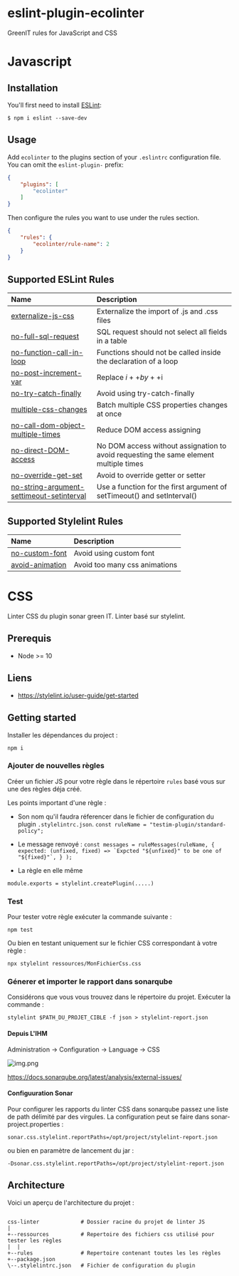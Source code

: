 # eslint-plugin-ecolinter

GreenIT rules for JavaScript and CSS

# Javascript 

## Installation 

You'll first need to install [ESLint](http://eslint.org):

```
$ npm i eslint --save-dev
```

## Usage

Add `ecolinter` to the plugins section of your `.eslintrc` configuration file. You can omit the `eslint-plugin-` prefix:

```json
{
    "plugins": [
        "ecolinter"
    ]
}
```

Then configure the rules you want to use under the rules section.

```json
{
    "rules": {
        "ecolinter/rule-name": 2
    }
}
```

## Supported ESLint Rules

| Name | Description |
| :--  | :--         |
| [externalize-js-css](docs/rules/js/externalize-js-css.md) | Externalize the import of .js and .css files |
| [no-full-sql-request](docs/rules/js/no-full-sql-request.md) | SQL request should not select all fields in a table |
| [no-function-call-in-loop](docs/rules/js/no-function-call-in-loop.md) | Functions should not be called inside the declaration of a loop |
| [no-post-increment-var](docs/rules/js/no-post-increment-var.md) | Replace $i++ by ++$i |
| [no-try-catch-finally](docs/rules/js/no-try-catch-finally.md) | Avoid using try-catch-finally |
| [multiple-css-changes](docs/rules/js/multiple-css-changes.md) | Batch multiple CSS properties changes at once |
| [no-call-dom-object-multiple-times](docs/rules/js/no-call-dom-object-multiple-times.md) | Reduce DOM access assigning |
| [no-direct-DOM-access](docs/rules/js/no-direct-DOM-access.md) | No DOM access without assignation to avoid requesting the same element multiple times |
| [no-override-get-set](docs/rules/js/no-override-get-set.md) | Avoid to override getter or setter |
| [no-string-argument-settimeout-setinterval](docs/rules/js/no-string-argument-settimeout-setinterval.md) | Use a function for the first argument of setTimeout() and setInterval() |



## Supported Stylelint Rules

| Name | Description |
| :--  | :--         |
| [no-custom-font](docs/rules/css/no-custom-font.md) | Avoid using custom font |
| [avoid-animation](docs/rules/css/avoid-animation.md) | Avoid too many css animations |


# CSS

Linter CSS du plugin sonar green IT. Linter basé sur stylelint. 

## Prerequis
- Node >= 10

## Liens

- https://stylelint.io/user-guide/get-started

## Getting started

Installer les dépendances du project :

`npm i`

### Ajouter de nouvelles règles

Créer un fichier JS pour votre règle dans le répertoire `rules` basé vous sur une des règles déja créé.

Les points important d'une règle :

- Son nom qu'il faudra réferencer dans le fichier de configuration du plugin `.stylelintrc.json`.
`const ruleName = "testim-plugin/standard-policy";
`

- Le message renvoyé :
``const messages = ruleMessages(ruleName, {
expected: (unfixed, fixed) => `Expcted "${unfixed}" to be one of "${fixed}"`, }
);
``

- La règle en elle même

`module.exports = stylelint.createPlugin(.....)`


### Test
Pour tester votre règle exécuter la commande suivante :

`npm test`

Ou bien en testant uniquement sur le fichier CSS correspondant à votre règle :

`npx stylelint ressources/MonFichierCss.css `

### Génerer et importer le rapport dans sonarqube

Considérons que vous vous trouvez dans le répertoire du projet. Exécuter la commande :

`stylelint $PATH_DU_PROJET_CIBLE -f json > stylelint-report.json`

#### Depuis L'IHM
Administration -> Configuration -> Language -> CSS

![img.png](../images/img_6.png)

https://docs.sonarqube.org/latest/analysis/external-issues/

#### Configuuration Sonar

Pour configurer les rapports du linter CSS dans sonarqube passez une liste de path délimité par des virgules.
La configuration peut se faire dans sonar-project.properties : 

`sonar.css.stylelint.reportPaths=/opt/project/stylelint-report.json`

ou bien en paramètre de lancement du jar :

`-Dsonar.css.stylelint.reportPaths=/opt/project/stylelint-report.json`

## Architecture

Voici un aperçu de l'architecture du projet :
```

css-linter             # Dossier racine du projet de linter JS
|
+--ressources          # Repertoire des fichiers css utilisé pour tester les règles
|  |
+--rules               # Repertoire contenant toutes les les règles
+--package.json  
\--.stylelintrc.json   # Fichier de configuration du plugin
```
